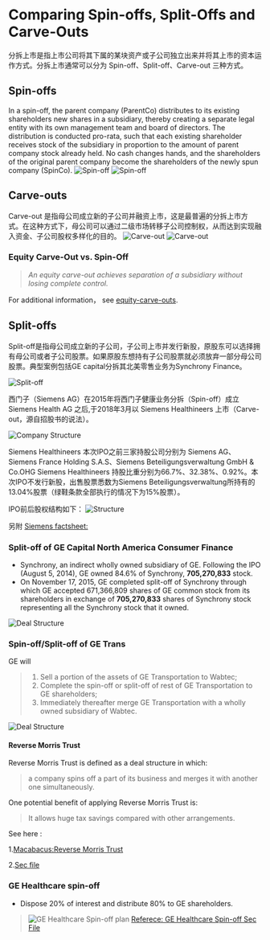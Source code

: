 
# Comparing Spin-offs, Split-Offs and Carve-Outs
分拆上市是指上市公司将其下属的某块资产或子公司独立出来并将其上市的资本运作方式。分拆上市通常可以分为 Spin-off、Split-off、Carve-out 三种方式。
## Spin-offs
In a spin-off, the parent company (ParentCo) distributes to its existing shareholders new shares in a subsidiary, thereby creating a separate legal entity with its own management team and board of directors. The distribution is conducted pro-rata, such that each existing shareholder receives stock of the subsidiary in proportion to the amount of parent company stock already held. No cash changes hands, and the shareholders of the original parent company become the shareholders of the newly spun company (SpinCo).
![Spin-off](http://macabacus.com/img/spin-off.png)
![Spin-off](https://raw.githubusercontent.com/Tjianke/Python_Scrape/master/Spin-off.png)

## Carve-outs
Carve-out 是指母公司成立新的子公司并融资上市，这是最普遍的分拆上市方式。在这种方式下，母公司可以通过二级市场转移子公司控制权，从而达到实现融入资金、子公司股权多样化的目的。
![Carve-out](http://macabacus.com/img/carve-out.png)
![Carve-out](https://raw.githubusercontent.com/Tjianke/Python_Scrape/master/Carve-out.png)
### Equity Carve-Out vs. Spin-Off
>*An equity carve-out achieves separation of a subsidiary without losing complete control.*

For additional information， see [equity-carve-outs](http://macabacus.com/restructuring/equity-carve-outs).
## Split-offs
Split-off是指母公司成立新的子公司，子公司上市并发行新股，原股东可以选择拥有母公司或者子公司股票。如果原股东想持有子公司股票就必须放弃一部分母公司股票。典型案例包括GE capital分拆其北美零售业务为Synchrony Finance。

![Split-off](https://raw.githubusercontent.com/Tjianke/Python_Scrape/master/Split-off.png)

西门子（Siemens AG）在2015年将西门子健康业务分拆（Spin-off）成立 Siemens Health AG 之后,于2018年3月以 Siemens Healthineers 上市（Carve-out，源自招股书的说法）。

![Company Structure](https://raw.githubusercontent.com/Tjianke/Python_Scrape/master/share-structure.png)

Siemens Healthineers 本次IPO之前三家持股公司分别为 Siemens AG、Siemens France Holding S.A.S、Siemens Beteiligungsverwaltung GmbH & Co.OHG Siemens Healthineers 持股比重分别为66.7%、32.38%、0.92%。本次IPO不发行新股，出售股票悉数为Siemens Beteiligungsverwaltung所持有的13.04%股票（绿鞋条款全部执行的情况下为15%股票）。

IPO前后股权结构如下：
![Structure](https://raw.githubusercontent.com/Tjianke/Python_Scrape/master/Structure.png)

另附 [Siemens factsheet:](https://github.com/Tjianke/Python_Scrape/blob/master/Factsheet%20SHLG.DE%202018-07-02-16-14-04.pdf)


### Split-off of GE Capital North America Consumer Finance

* Synchrony, an indirect wholly owned subsidiary of GE. Following the IPO (August 5, 2014), GE owned 84.6% of Synchrony, **705,270,833** stock.
* On November 17, 2015, GE completed split-off of Synchrony through which GE accepted 671,366,809 shares of GE common stock from its shareholders in exchange of **705,270,833** shares of Synchrony stock representing all the Synchrony stock that it owned.

![Deal Structure](http://s3.amazonaws.com/dsg.files.app.content.prod/gereports/wp-content/uploads/2015/10/19131800/JPEGFINAL-GE_Synchrony_Exchange_Infographic-copy-2.jpg)
	
	
### Spin-off/Split-off of GE Trans
GE will 

>1. Sell a portion of the assets of GE Transportation to Wabtec; 
>2. Complete the spin-off or split-off of rest of GE Transportation to GE shareholders;    
>3. Immediately thereafter merge GE Transportation with a wholly owned subsidiary of Wabtec.


![Deal Structure](https://raw.githubusercontent.com/Tjianke/Blog_Images/master/Reverse%20Morris%20Trust.jpg)

#### Reverse Morris Trust
Reverse Morris Trust is defined as a deal structure in which:
>a company spins off a part of its business and merges it with another one simultaneously. 

One potential benefit of applying Reverse Morris Trust is:
>It allows huge tax savings compared with other arrangements.

See here :

1.[Macabacus:Reverse Morris Trust](http://macabacus.com/strategies/morris-trust)

2.[Sec file](https://www.sec.gov/Archives/edgar/data/40545/000119312518172907/d591170d8k.htm)

### GE Healthcare spin-off


* Dispose 20% of interest and distribute 80% to GE shareholders.
>![GE Healthcare Spin-off plan](https://raw.githubusercontent.com/Tjianke/Blog_Images/master/GE%20Healthcare%20spino-off.png)
[Referece: GE Healthcare Spin-off Sec File](https://www.sec.gov/Archives/edgar/data/40545/000004054518000053/pressrelease626.htm)